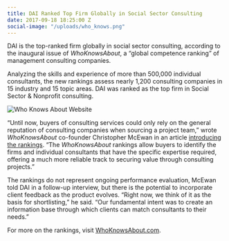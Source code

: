 ```yaml
---
title: DAI Ranked Top Firm Globally in Social Sector Consulting
date: 2017-09-18 18:25:00 Z
social-image: "/uploads/who_knows.png"
---
```


DAI is the top-ranked firm globally in social sector consulting, according to the inaugural issue of _WhoKnowsAbout_, a “global competence ranking” of management consulting companies.

Analyzing the skills and experience of more than 500,000 individual consultants, the new rankings assess nearly 1,200 consulting companies in 15 industry and 15 topic areas. DAI was ranked as the top firm in Social Sector & Nonprofit consulting.

![Who Knows About Website](/uplods/who_knows.png)

“Until now, buyers of consulting services could only rely on the general reputation of consulting companies when sourcing a project team,” wrote _WhoKnowsAbout_ co-founder Christopher McEwan in an article [introducing the rankings](https://www.linkedin.com/pulse/whoknowsabout-global-competence-ranking-management-companies-mcewan/). “The _WhoKnowsAbout_ rankings allow buyers to identify the firms and individual consultants that have the specific expertise required, offering a much more reliable track to securing value through consulting projects.”

The rankings do not represent ongoing performance evaluation, McEwan told DAI in a follow-up interview, but there is the potential to incorporate client feedback as the product evolves. “Right now, we think of it as the basis for shortlisting,” he said. “Our fundamental intent was to create an information base through which clients can match consultants to their needs.”

For more on the rankings, visit [WhoKnowsAbout.com](https://whoknowsabout.com/index.html).